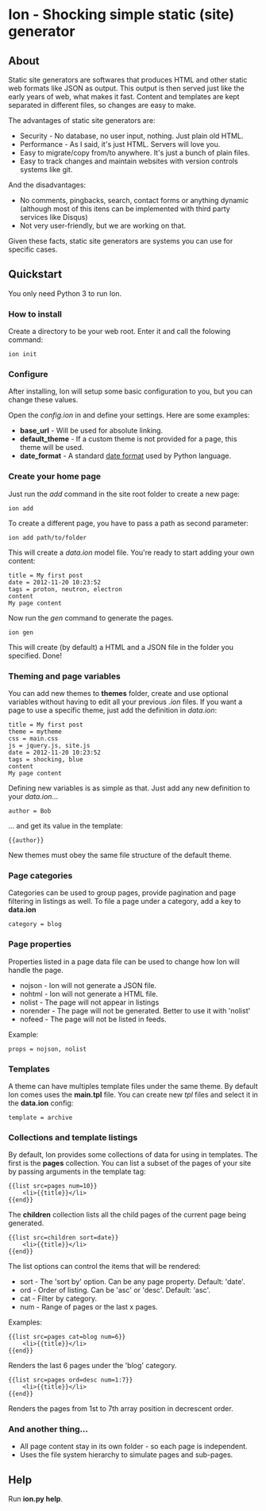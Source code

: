 # Ion - Shocking simple static (site) generator

## About
Static site generators are softwares that produces HTML and other static web formats like JSON as output. This output is then served just like the early years of web, what makes it fast. Content and templates are kept separated in different files, so changes are easy to make.

The advantages of static site generators are:
* Security - No database, no user input, nothing. Just plain old HTML.
* Performance - As I said, it's just HTML. Servers will love you.
* Easy to migrate/copy from/to anywhere. It's just a bunch of plain files.
* Easy to track changes and maintain websites with version controls systems like git.

And the disadvantages:
* No comments, pingbacks, search, contact forms or anything dynamic (although most of this itens can be implemented with third party services like Disqus)
* Not very user-friendly, but we are working on that.

Given these facts, static site generators are systems you can use for specific cases.

## Quickstart
You only need Python 3 to run Ion.

### How to install
Create a directory to be your web root. Enter it and call the folowing command:
    
	ion init

### Configure
After installing, Ion will setup some basic configuration to you, but you can change these values.

Open the *config.ion* in and define your settings. Here are some examples:
* **base_url** - Will be used for absolute linking.
* **default_theme** - If a custom theme is not provided for a page, this theme will be used.
* **date_format** - A standard [date format](http://docs.python.org/library/datetime.html#strftime-and-strptime-behavior) used by Python language.

### Create your home page
Just run the *add* command in the site root folder to create a new page:

    ion add
    
To create a different page, you have to pass a path as second parameter:

    ion add path/to/folder

This will create a *data.ion* model file. You're ready to start adding your own content:

    title = My first post
    date = 2012-11-20 10:23:52
    tags = proton, neutron, electron
    content
    My page content

Now run the *gen* command to generate the pages.
    
    ion gen

This will create (by default) a HTML and a JSON file in the folder you specified. Done!

### Theming and page variables
You can add new themes to **themes** folder, create and use optional variables without having to edit all your previous *.ion* files. If you want a page to use a specific theme, just add the definition in *data.ion*:

    title = My first post
    theme = mytheme
    css = main.css
    js = jquery.js, site.js
    date = 2012-11-20 10:23:52
    tags = shocking, blue
    content
    My page content

Defining new variables is as simple as that. Just add any new definition to your *data.ion*...

    author = Bob

... and get its value in the template:

    {{author}}

New themes must obey the same file structure of the default theme.

### Page categories
Categories can be used to group pages, provide pagination and page filtering in listings as well.
To file a page under a category, add a key to **data.ion**

	category = blog

### Page properties
Properties listed in a page data file can be used to change how Ion will handle the page.

* nojson - Ion will not generate a JSON file.
* nohtml - Ion will not generate a HTML file.
* nolist - The page will not appear in listings
* norender - The page will not be generated. Better to use it with 'nolist'
* nofeed - The page will not be listed in feeds.

Example:

	props = nojson, nolist

### Templates
A theme can have multiples template files under the same theme. By default Ion comes uses the **main.tpl** file. You can create new *tpl* files and select it in the **data.ion** config:

    template = archive

### Collections and template listings
By default, Ion provides some collections of data for using in templates. The first is the **pages** collection. You can list a subset of the pages of your site by passing arguments in the template tag:

	{{list src=pages num=10}}
        <li>{{title}}</li>
    {{end}}

The **children** collection lists all the child pages of the current page being generated.

	{{list src=children sort=date}}
        <li>{{title}}</li>
    {{end}}

The list options can control the items that will be rendered:

* sort - The 'sort by' option. Can be any page property. Default: 'date'.
* ord - Order of listing. Can be 'asc' or 'desc'. Default: 'asc'.
* cat - Filter by category. 
* num - Range of pages or the last x pages.

Examples:

    {{list src=pages cat=blog num=6}}
		<li>{{title}}</li>
	{{end}}

Renders the last 6 pages under the 'blog' category.

	{{list src=pages ord=desc num=1:7}}
		<li>{{title}}</li>
	{{end}}

Renders the pages from 1st to 7th array position in decrescent order.

### And another thing...
* All page content stay in its own folder - so each page is independent.
* Uses the file system hierarchy to simulate pages and sub-pages.

## Help

Run **ion.py help**.
